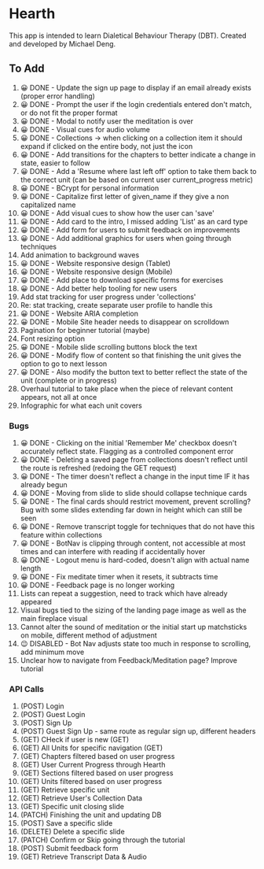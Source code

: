 # Hearth
This app is intended to learn Dialetical Behaviour Therapy (DBT). Created and developed by Michael Deng. 

## To Add
1. 😀 DONE - Update the sign up page to display if an email already exists (proper error handling)
2. 😀 DONE - Prompt the user if the login credentials entered don't match, or do not fit the proper format
3. 😀 DONE - Modal to notify user the meditation is over
4. 😀 DONE - Visual cues for audio volume
5. 😀 DONE - Collections -> when clicking on a collection item it should expand if clicked on the entire body, not just the icon
6. 😀 DONE - Add transitions for the chapters to better indicate a change in state, easier to follow
7. 😀 DONE - Add a 'Resume where last left off' option to take them back to the correct unit (can be based on current user current_progress metric)
8. 😀 DONE - BCrypt for personal information
9. 😀 DONE - Capitalize first letter of given_name if they give a non capitalized name
10. 😀 DONE - Add visual cues to show how the user can 'save'
11. 😀 DONE - Add card to the intro, I missed adding 'List' as an card type
12. 😀 DONE - Add form for users to submit feedback on improvements
13. 😀 DONE - Add additional graphics for users when going through techniques
14. Add animation to background waves
15. 😀 DONE - Website responsive design (Tablet)
16. 😀 DONE - Website responsive design (Mobile)
17. 😀 DONE - Add place to download specific forms for exercises
18. 😀 DONE - Add better help tooling for new users
19. Add stat tracking for user progress under 'collections'
20. Re: stat tracking, create separate user profile to handle this
21. 😀 DONE - Website ARIA completion
22. 😀 DONE - Mobile Site header needs to disappear on scrolldown
23. Pagination for beginner tutorial (maybe)
24. Font resizing option
25. 😀 DONE - Mobile slide scrolling buttons block the text
26. 😀 DONE - Modify flow of content so that finishing the unit gives the option to go to next lesson
27. 😀 DONE - Also modify the button text to better reflect the state of the unit (complete or in progress)
28. Overhaul tutorial to take place when the piece of relevant content appears, not all at once
29. Infographic for what each unit covers


### Bugs
1. 😀 DONE - Clicking on the initial 'Remember Me' checkbox doesn't accurately reflect state. Flagging as a controlled component error
2. 😀 DONE - Deleting a saved page from collections doesn't reflect until the route is refreshed (redoing the GET request)
3. 😀 DONE - The timer doesn't reflect a change in the input time IF it has already begun
4. 😀 DONE - Moving from slide to slide should collapse technique cards
5. 😀 DONE - The final cards should restrict movement, prevent scrolling? Bug with some slides extending far down in height which can still be seen
6. 😀 DONE - Remove transcript toggle for techniques that do not have this feature within collections
7. 😀 DONE - BotNav is clipping through content, not accessible at most times and can interfere with reading if accidentally hover
8. 😀 DONE - Logout menu is hard-coded, doesn't align with actual name length
9. 😀 DONE - Fix meditate timer when it resets, it subtracts time
10. 😀 DONE - Feedback page is no longer working
11. Lists can repeat a suggestion, need to track which have already appeared
12. Visual bugs tied to the sizing of the landing page image as well as the main fireplace visual
13. Cannot alter the sound of meditation or the initial start up matchsticks on mobile, different method of adjustment
14. 😉 DISABLED - Bot Nav adjusts state too much in response to scrolling, add minimum move
15. Unclear how to navigate from Feedback/Meditation page? Improve tutorial

### API Calls
1. (POST) Login
2. (POST) Guest Login
3. (POST) Sign Up
4. (POST) Guest Sign Up - same route as regular sign up, different headers
5. (GET) CHeck if user is new (GET)
6. (GET) All Units for specific navigation (GET)
7. (GET) Chapters filtered based on user progress
8. (GET) User Current Progress through Hearth
9. (GET) Sections filtered based on user progress
10. (GET) Units filtered based on user progress
11. (GET) Retrieve specific unit
12. (GET) Retrieve User's Collection Data
13. (GET) Specific unit closing slide
14. (PATCH) Finishing the unit and updating DB
15. (POST) Save a specific slide
16. (DELETE) Delete a specific slide
17. (PATCH) Confirm or Skip going through the tutorial 
18. (POST) Submit feedback form
19. (GET) Retrieve Transcript Data & Audio

<!-- 
  //austin bray
  //margaret (Aundreya's wife)
  //justin hugh //also recommended the bot nav be more accessible
  //james suresh -->


  <!-- to add: 
  'Continue Journey' CTA
  Create new settings/cogwheel option that contains anchor links as well as toggle options -->